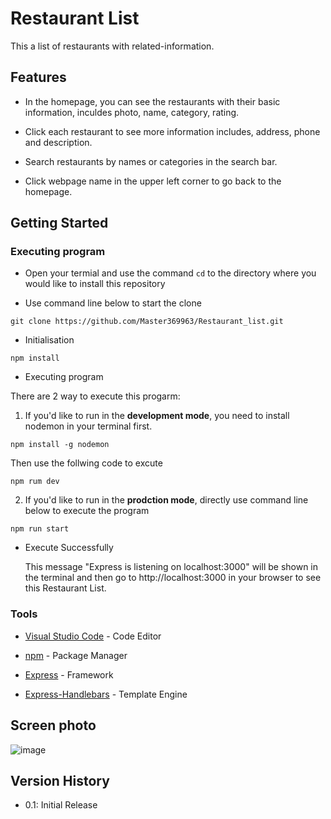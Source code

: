 # Restaurant List

This a list of restaurants with related-information.

## Features

* In the homepage, you can see the restaurants with their basic information, inculdes photo, name, category, rating.

* Click each restaurant to see more information includes, address, phone and description.

* Search restaurants by names or categories in the search bar.

* Click webpage name in the upper left corner to go back to the homepage. 

## Getting Started

### Executing program

* Open your termial and use the command ```cd``` to the directory where you would like to install this repository

* Use command line below to start the clone
```
git clone https://github.com/Master369963/Restaurant_list.git
```

* Initialisation
```
npm install
```

* Executing program 

There are 2 way to execute this progarm: 
1. If you'd like to run in the **development mode**, you need to install nodemon in your terminal first.
```
npm install -g nodemon
```
Then use the follwing code to excute
```
npm rum dev
```

2. If you'd like to run in the **prodction mode**, directly use command line below to execute the program
```
npm run start 
```

* Execute Successfully 

  This message "Express is listening on localhost:3000" will be shown in the terminal and then go to http://localhost:3000 in your browser to see this Restaurant List. 

### Tools

* [Visual Studio Code](https://code.visualstudio.com/download) - Code Editor

* [npm](https://www.npmjs.com/) - Package Manager

* [Express](https://www.npmjs.com/package/express) - Framework

* [Express-Handlebars](https://www.npmjs.com/package/express-handlebars) - Template Engine

## Screen photo
![image](https://github.com/Master369963/Restaurant_list/blob/39f4add73ec30bd69d33ef7e863a1953eacdef1c/public/image/homepage.jpg)


## Version History

* 0.1: Initial Release


